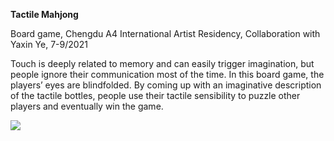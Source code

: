 **Tactile Mahjong**  

Board game, Chengdu A4 International Artist Residency, Collaboration with Yaxin Ye, 7-9/2021  

Touch is deeply related to memory and can easily trigger imagination, but people ignore their communication most of the time. In this board game, the players’ eyes are blindfolded. By coming up with an imaginative description of the tactile bottles, people use their tactile sensibility to puzzle other players and eventually win the game.  


![](https://youtu.be/UOCZkI9f2ak)